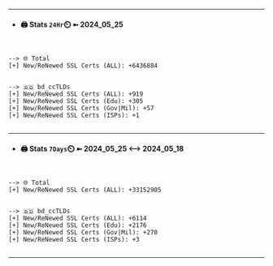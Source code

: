 

---
- #### 🖨️ **Stats** `24Hr`⏲️ ➼ 2024_05_25
```console


--> 🌐 Total
[+] New/ReNewed SSL Certs (ALL): +6436884


--> 🇧🇩 bd_ccTLDs
[+] New/ReNewed SSL Certs (ALL): +919
[+] New/ReNewed SSL Certs (Edu): +305
[+] New/ReNewed SSL Certs (Gov|Mil): +57
[+] New/ReNewed SSL Certs (ISPs): +1


```

---
- #### 🖨️ **Stats** `7Days`⏲️ ➼ 2024_05_25 <--> 2024_05_18
```console


--> 🌐 Total
[+] New/ReNewed SSL Certs (ALL): +33152905


--> 🇧🇩 bd_ccTLDs
[+] New/ReNewed SSL Certs (ALL): +6114
[+] New/ReNewed SSL Certs (Edu): +2176
[+] New/ReNewed SSL Certs (Gov|Mil): +270
[+] New/ReNewed SSL Certs (ISPs): +3


```

---

